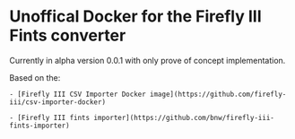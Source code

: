 # Unoffical Docker for the Firefly III Fints converter

Currently in alpha version 0.0.1 with only prove of concept implementation.

Based on the:

	- [Firefly III CSV Importer Docker image](https://github.com/firefly-iii/csv-importer-docker)
	
	- [Firefly III fints importer](https://github.com/bnw/firefly-iii-fints-importer)
